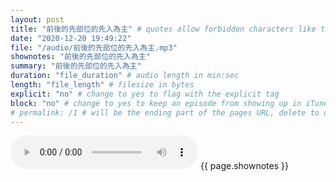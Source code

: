 ```yaml
---
layout: post
title: "前後的先部位的先入為主" # quotes allow forbidden characters like the colon
date: "2020-12-20 19:49:22"
file: "/audio/前後的先部位的先入為主.mp3"
shownotes: "前後的先部位的先入為主"
summary: "前後的先部位的先入為主"
duration: "file_duration" # audio length in min:sec
length: "file_length" # filesize in bytes
explicit: "no" # change to yes to flag with the explicit tag
block: "no" # change to yes to keep an episode from showing up in iTunes
# permalink: /1 # will be the ending part of the pages URL, delete to default to the title
---
```


<audio controls>
<source src="{{site.url}}{{site.baseurl}}{{ page.file }}" type="audio/x-mp3">
Your browser does not support the audio element.
</audio>
{{ page.shownotes }}
